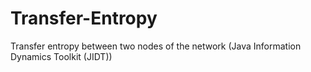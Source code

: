# Transfer-Entropy
Transfer entropy between two nodes of the network (Java Information Dynamics Toolkit (JIDT))
